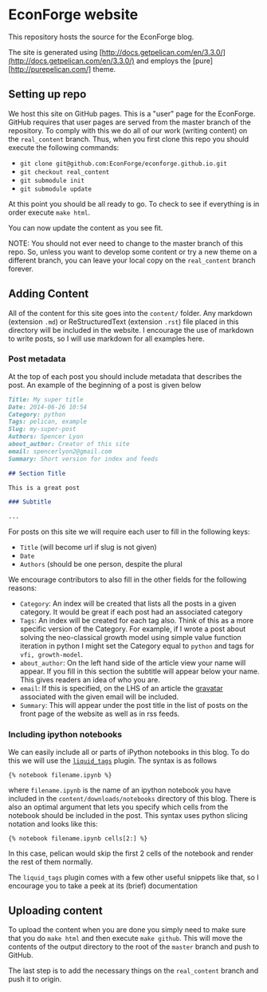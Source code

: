 # EconForge website 

This repository hosts the source for the EconForge blog. 

The site is generated using [http://docs.getpelican.com/en/3.3.0/](http://docs.getpelican.com/en/3.3.0/) and employs the [pure][http://purepelican.com/] theme.

## Setting up repo

We host this site on GitHub pages. This is a "user" page for the EconForge. GitHub requires that user pages are served from the master branch of the repository. To comply with this we do all of our work (writing content) on the `real_content` branch. Thus, when you first clone this repo you should execute the following commands:

* `git clone git@github.com:EconForge/econforge.github.io.git`
* `git checkout real_content`
* `git submodule init`
* `git submodule update`

At this point you should be all ready to go. To check to see if everything is in order execute `make html`. 

You can now update the content as you see fit.

NOTE: You should not ever need to change to the master branch of this repo. So, unless you want to develop some content or try a new theme on a different branch, you can leave your local copy on the `real_content` branch forever.


## Adding Content

All of the content for this site goes into the `content/` folder. Any markdown (extension `.md`) or ReStructuredText (extension `.rst`) file placed in this directory will be included in the website. I encourage the use of markdown to write posts, so I will use markdown for all examples here.

### Post metadata

At the top of each post you should include metadata that describes the post. An example of the beginning of a post is given below

```markdown
Title: My super title
Date: 2014-06-26 10:54
Category: python
Tags: pelican, example
Slug: my-super-post
Authors: Spencer Lyon
about_author: Creator of this site
email: spencerlyon2@gmail.com
Summary: Short version for index and feeds

## Section Title

This is a great post

### Subtitle

...
```

For posts on this site we will require each user to fill in the following keys:

* `Title` (will become url if slug is not given)
* `Date`
* `Authors` (should be one person, despite the plural 

We encourage contributors to also fill in the other fields for the following reasons:

* `Category`: An index will be created that lists all the posts in a given category. It would be great if each post had an associated category
* `Tags`: An index will be created for each tag also. Think of this as a more specific version of the Category. For example, if I wrote a post about solving the neo-classical growth model using simple value function iteration in python I might set the Category equal to `python` and tags for `vfi, growth-model`.
* `about_author`: On the left hand side of the article view your name will appear. If you fill in this section the subtitle will appear below your name. This gives readers an idea of who you are.
* `email`: If this is specified, on the LHS of an article the [gravatar](http://en.gravatar.com/) associated with the given email will be included.
* `Summary`: This will appear under the post title in the list of posts on the front page of the website as well as in rss feeds.

### Including ipython notebooks

We can easily include all or parts of iPython notebooks in this blog. To do this we will use the [`liquid_tags`](https://github.com/getpelican/pelican-plugins/tree/master/liquid_tags) plugin. The syntax is as follows

```
{% notebook filename.ipynb %}
```

where `filename.ipynb` is the name of an ipython notebook you have included in the `content/downloads/notebooks` directory of this blog. There is also an optimal argument that lets you specify which cells from the notebook should be included in the post. This syntax uses python slicing notation and looks like this:

```
{% notebook filename.ipynb cells[2:] %}
```

In this case, pelican would skip the first 2 cells of the notebook and render the rest of them normally.

The `liquid_tags` plugin comes with a few other useful snippets like that, so I encourage you to take a peek at its (brief) documentation


## Uploading content

To upload the content when you are done you simply need to make sure that you do `make html` and then execute `make github`. This will move the contents of the output directory to the root of the `master` branch and push to GitHub.

The last step is to add the necessary things on the `real_content` branch and push it to origin.
